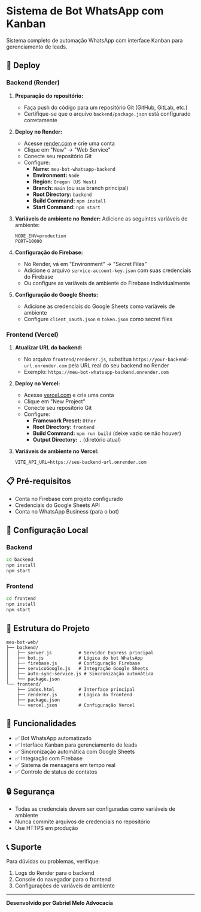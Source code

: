 # Sistema de Bot WhatsApp com Kanban

Sistema completo de automação WhatsApp com interface Kanban para gerenciamento de leads.

## 🚀 Deploy

### Backend (Render)

1. **Preparação do repositório:**
   - Faça push do código para um repositório Git (GitHub, GitLab, etc.)
   - Certifique-se que o arquivo `backend/package.json` está configurado corretamente

2. **Deploy no Render:**
   - Acesse [render.com](https://render.com) e crie uma conta
   - Clique em "New" → "Web Service"
   - Conecte seu repositório Git
   - Configure:
     - **Name:** `meu-bot-whatsapp-backend`
     - **Environment:** `Node`
     - **Region:** `Oregon (US West)`
     - **Branch:** `main` (ou sua branch principal)
     - **Root Directory:** `backend`
     - **Build Command:** `npm install`
     - **Start Command:** `npm start`

3. **Variáveis de ambiente no Render:**
   Adicione as seguintes variáveis de ambiente:
   ```
   NODE_ENV=production
   PORT=10000
   ```

4. **Configuração do Firebase:**
   - No Render, vá em "Environment" → "Secret Files"
   - Adicione o arquivo `service-account-key.json` com suas credenciais do Firebase
   - Ou configure as variáveis de ambiente do Firebase individualmente

5. **Configuração do Google Sheets:**
   - Adicione as credenciais do Google Sheets como variáveis de ambiente
   - Configure `client_oauth.json` e `token.json` como secret files

### Frontend (Vercel)

1. **Atualizar URL do backend:**
   - No arquivo `frontend/renderer.js`, substitua `https://your-backend-url.onrender.com` pela URL real do seu backend no Render
   - Exemplo: `https://meu-bot-whatsapp-backend.onrender.com`

2. **Deploy no Vercel:**
   - Acesse [vercel.com](https://vercel.com) e crie uma conta
   - Clique em "New Project"
   - Conecte seu repositório Git
   - Configure:
     - **Framework Preset:** `Other`
     - **Root Directory:** `frontend`
     - **Build Command:** `npm run build` (deixe vazio se não houver)
     - **Output Directory:** `.` (diretório atual)

3. **Variáveis de ambiente no Vercel:**
   ```
   VITE_API_URL=https://seu-backend-url.onrender.com
   ```

## 📋 Pré-requisitos

- Conta no Firebase com projeto configurado
- Credenciais do Google Sheets API
- Conta no WhatsApp Business (para o bot)

## 🔧 Configuração Local

### Backend
```bash
cd backend
npm install
npm start
```

### Frontend
```bash
cd frontend
npm install
npm start
```

## 📁 Estrutura do Projeto

```
meu-bot-web/
├── backend/
│   ├── server.js          # Servidor Express principal
│   ├── bot.js             # Lógica do bot WhatsApp
│   ├── firebase.js        # Configuração Firebase
│   ├── servicoGoogle.js   # Integração Google Sheets
│   ├── auto-sync-service.js # Sincronização automática
│   └── package.json
└── frontend/
    ├── index.html         # Interface principal
    ├── renderer.js        # Lógica do frontend
    ├── package.json
    └── vercel.json        # Configuração Vercel
```

## 🌟 Funcionalidades

- ✅ Bot WhatsApp automatizado
- ✅ Interface Kanban para gerenciamento de leads
- ✅ Sincronização automática com Google Sheets
- ✅ Integração com Firebase
- ✅ Sistema de mensagens em tempo real
- ✅ Controle de status de contatos

## 🔒 Segurança

- Todas as credenciais devem ser configuradas como variáveis de ambiente
- Nunca commite arquivos de credenciais no repositório
- Use HTTPS em produção

## 📞 Suporte

Para dúvidas ou problemas, verifique:
1. Logs do Render para o backend
2. Console do navegador para o frontend
3. Configurações de variáveis de ambiente

---

**Desenvolvido por Gabriel Melo Advocacia**